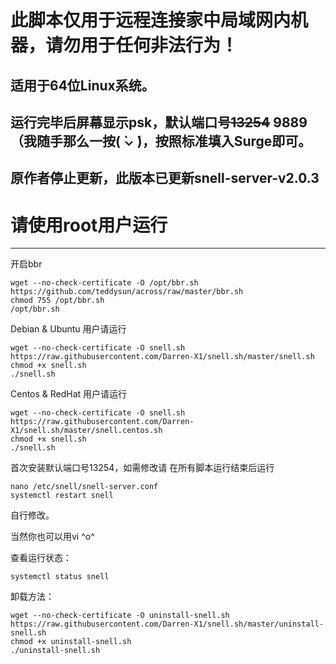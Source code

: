 # 此脚本仅用于远程连接家中局域网内机器，请勿用于任何非法行为！
## 适用于64位Linux系统。
## 运行完毕后屏幕显示psk，默认端口号~~13254~~ 9889（我随手那么一按( ̀⌄ ́)，按照标准填入Surge即可。
## 原作者停止更新，此版本已更新snell-server-v2.0.3
# 请使用root用户运行
---
开启bbr

```
wget --no-check-certificate -O /opt/bbr.sh https://github.com/teddysun/across/raw/master/bbr.sh
chmod 755 /opt/bbr.sh
/opt/bbr.sh
```
Debian & Ubuntu 用户请运行

```
wget --no-check-certificate -O snell.sh https://raw.githubusercontent.com/Darren-X1/snell.sh/master/snell.sh
chmod +x snell.sh
./snell.sh
```

Centos & RedHat 用户请运行

```
wget --no-check-certificate -O snell.sh https://raw.githubusercontent.com/Darren-X1/snell.sh/master/snell.centos.sh
chmod +x snell.sh
./snell.sh
```

首次安装默认端口号13254，如需修改请
在所有脚本运行结束后运行

```
nano /etc/snell/snell-server.conf
systemctl restart snell
```

自行修改。

当然你也可以用vi ^o^

查看运行状态：

```
systemctl status snell
```

卸载方法：

```
wget --no-check-certificate -O uninstall-snell.sh https://raw.githubusercontent.com/Darren-X1/snell.sh/master/uninstall-snell.sh
chmod +x uninstall-snell.sh
./uninstall-snell.sh
```
